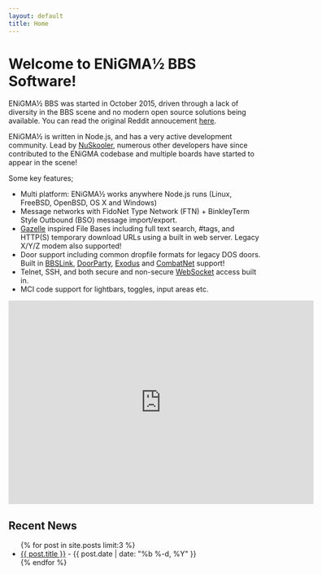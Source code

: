 ```yaml
---
layout: default
title: Home
---
```

# Welcome to ENiGMA½ BBS Software!

ENiGMA½ BBS was started in October 2015, driven through a lack of diversity in the BBS scene and no modern open 
source solutions being available. You can read the original Reddit annoucement
[here](https://www.reddit.com/r/bbs/comments/3qmo35/enigma%C2%BD_bbs_software_on_github/).

ENiGMA½ is written in Node.js, and has a very active development community. Lead by [NuSkooler](https://github.com/NuSkooler),
numerous other developers have since contributed to the ENiGMA codebase and multiple boards have started to appear in 
the scene!

Some key features;
  - Multi platform: ENiGMA½ works anywhere Node.js runs (Linux, FreeBSD, OpenBSD, OS X and Windows)
  - Message networks with FidoNet Type Network (FTN) + BinkleyTerm Style Outbound (BSO) message import/export.
  - [Gazelle](https://github.com/WhatCD/Gazelle) inspired File Bases including full text search, #tags, and HTTP(S) temporary download URLs using a built in web server. Legacy X/Y/Z modem also supported!
  - Door support including common dropfile formats for legacy DOS doors. Built in [BBSLink](http://bbslink.net/), [DoorParty](http://forums.throwbackbbs.com/), [Exodus](https://oddnetwork.org/exodus/) and [CombatNet](http://combatnet.us/) support!
  - Telnet, SSH, and both secure and non-secure [WebSocket](https://en.wikipedia.org/wiki/WebSocket) access built in.
  - MCI code support for lightbars, toggles, input areas etc.

<center><iframe width="600" height="400" src="http://www.youtube.com/embed/6uyL5UHrjO4?modestbranding=1&showinfo=0" frameborder="0" allowfullscreen></iframe></center>

## Recent News

<ul class="posts">
    {% for post in site.posts limit:3 %}
    <li>
        <a class="post-link" href="{{ post.url | prepend: site.baseurl }}">{{ post.title }}</a>
        <span class="posted-date">- {{ post.date | date: "%b %-d, %Y" }}</span>
    </li>
    {% endfor %}
</ul>